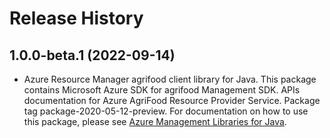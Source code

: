 # Release History

## 1.0.0-beta.1 (2022-09-14)

- Azure Resource Manager agrifood client library for Java. This package contains Microsoft Azure SDK for agrifood Management SDK. APIs documentation for Azure AgriFood Resource Provider Service. Package tag package-2020-05-12-preview. For documentation on how to use this package, please see [Azure Management Libraries for Java](https://aka.ms/azsdk/java/mgmt).
